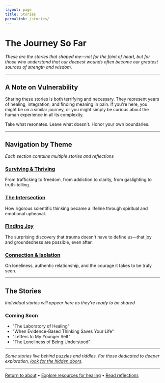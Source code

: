 ```yaml
---
layout: page
title: Stories
permalink: /stories/
---
```


# The Journey So Far

*These are the stories that shaped me—not for the faint of heart, but for those who understand that our deepest wounds often become our greatest sources of strength and wisdom.*

---

## A Note on Vulnerability

Sharing these stories is both terrifying and necessary. They represent years of healing, integration, and finding meaning in pain. If you're here, you might be on a similar journey, or you might simply be curious about the human experience in all its complexity.

Take what resonates. Leave what doesn't. Honor your own boundaries.

---

## Navigation by Theme

*Each section contains multiple stories and reflections*

### [Surviving & Thriving](#surviving)
From trafficking to freedom, from addiction to clarity, from gaslighting to truth-telling.

### [The Intersection](#intersection) 
How rigorous scientific thinking became a lifeline through spiritual and emotional upheaval.

### [Finding Joy](#joy)
The surprising discovery that trauma doesn't have to define us—that joy and groundedness are possible, even after.

### [Connection & Isolation](#connection)
On loneliness, authentic relationship, and the courage it takes to be truly seen.

---

## The Stories

*Individual stories will appear here as they're ready to be shared*

### Coming Soon
- "The Laboratory of Healing"
- "When Evidence-Based Thinking Saves Your Life"
- "Letters to My Younger Self"
- "The Loneliness of Being Understood"

---

*Some stories live behind puzzles and riddles. For those dedicated to deeper exploration, [look for the hidden doors](#).*

---

[Return to about](/about/) • [Explore resources for healing](/resources/) • [Read reflections](/reflections/)